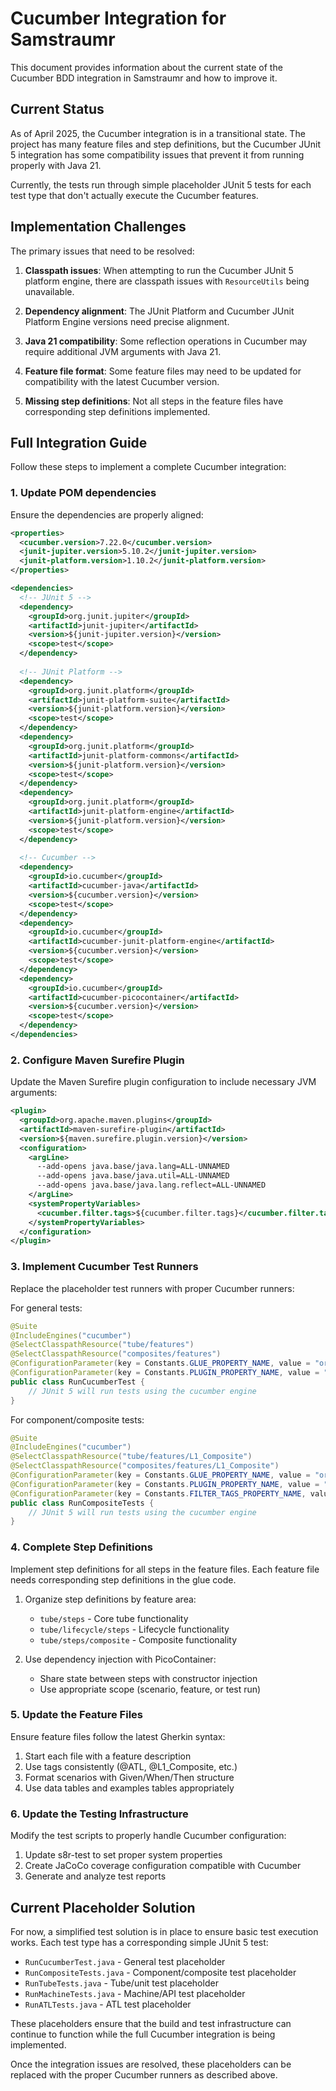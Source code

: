 <!--
Copyright (c) 2025 Eric C. Mumford (@heymumford)

This software was developed with analytical assistance from AI tools 
including Claude 3.7 Sonnet, Claude Code, and Google Gemini Deep Research,
which were used as paid services. All intellectual property rights 
remain exclusively with the copyright holder listed above.

Licensed under the Mozilla Public License 2.0
-->

# Cucumber Integration for Samstraumr

This document provides information about the current state of the Cucumber BDD integration in Samstraumr and how to improve it.

## Current Status

As of April 2025, the Cucumber integration is in a transitional state. The project has many feature files and step definitions, but the Cucumber JUnit 5 integration has some compatibility issues that prevent it from running properly with Java 21. 

Currently, the tests run through simple placeholder JUnit 5 tests for each test type that don't actually execute the Cucumber features.

## Implementation Challenges

The primary issues that need to be resolved:

1. **Classpath issues**: When attempting to run the Cucumber JUnit 5 platform engine, there are classpath issues with `ResourceUtils` being unavailable.

2. **Dependency alignment**: The JUnit Platform and Cucumber JUnit Platform Engine versions need precise alignment.

3. **Java 21 compatibility**: Some reflection operations in Cucumber may require additional JVM arguments with Java 21.

4. **Feature file format**: Some feature files may need to be updated for compatibility with the latest Cucumber version.

5. **Missing step definitions**: Not all steps in the feature files have corresponding step definitions implemented.

## Full Integration Guide

Follow these steps to implement a complete Cucumber integration:

### 1. Update POM dependencies

Ensure the dependencies are properly aligned:

```xml
<properties>
  <cucumber.version>7.22.0</cucumber.version>
  <junit-jupiter.version>5.10.2</junit-jupiter.version>
  <junit-platform.version>1.10.2</junit-platform.version>
</properties>

<dependencies>
  <!-- JUnit 5 -->
  <dependency>
    <groupId>org.junit.jupiter</groupId>
    <artifactId>junit-jupiter</artifactId>
    <version>${junit-jupiter.version}</version>
    <scope>test</scope>
  </dependency>
  
  <!-- JUnit Platform -->
  <dependency>
    <groupId>org.junit.platform</groupId>
    <artifactId>junit-platform-suite</artifactId>
    <version>${junit-platform.version}</version>
    <scope>test</scope>
  </dependency>
  <dependency>
    <groupId>org.junit.platform</groupId>
    <artifactId>junit-platform-commons</artifactId>
    <version>${junit-platform.version}</version>
    <scope>test</scope>
  </dependency>
  <dependency>
    <groupId>org.junit.platform</groupId>
    <artifactId>junit-platform-engine</artifactId>
    <version>${junit-platform.version}</version>
    <scope>test</scope>
  </dependency>
  
  <!-- Cucumber -->
  <dependency>
    <groupId>io.cucumber</groupId>
    <artifactId>cucumber-java</artifactId>
    <version>${cucumber.version}</version>
    <scope>test</scope>
  </dependency>
  <dependency>
    <groupId>io.cucumber</groupId>
    <artifactId>cucumber-junit-platform-engine</artifactId>
    <version>${cucumber.version}</version>
    <scope>test</scope>
  </dependency>
  <dependency>
    <groupId>io.cucumber</groupId>
    <artifactId>cucumber-picocontainer</artifactId>
    <version>${cucumber.version}</version>
    <scope>test</scope>
  </dependency>
</dependencies>
```

### 2. Configure Maven Surefire Plugin

Update the Maven Surefire plugin configuration to include necessary JVM arguments:

```xml
<plugin>
  <groupId>org.apache.maven.plugins</groupId>
  <artifactId>maven-surefire-plugin</artifactId>
  <version>${maven.surefire.plugin.version}</version>
  <configuration>
    <argLine>
      --add-opens java.base/java.lang=ALL-UNNAMED
      --add-opens java.base/java.util=ALL-UNNAMED
      --add-opens java.base/java.lang.reflect=ALL-UNNAMED
    </argLine>
    <systemPropertyVariables>
      <cucumber.filter.tags>${cucumber.filter.tags}</cucumber.filter.tags>
    </systemPropertyVariables>
  </configuration>
</plugin>
```

### 3. Implement Cucumber Test Runners

Replace the placeholder test runners with proper Cucumber runners:

For general tests:
```java
@Suite
@IncludeEngines("cucumber")
@SelectClasspathResource("tube/features")
@SelectClasspathResource("composites/features")
@ConfigurationParameter(key = Constants.GLUE_PROPERTY_NAME, value = "org.s8r.tube.steps,org.s8r.tube.lifecycle.steps")
@ConfigurationParameter(key = Constants.PLUGIN_PROPERTY_NAME, value = "pretty,json:target/cucumber-reports/cucumber.json,html:target/cucumber-reports/cucumber-report.html")
public class RunCucumberTest {
    // JUnit 5 will run tests using the cucumber engine
}
```

For component/composite tests:
```java
@Suite
@IncludeEngines("cucumber")
@SelectClasspathResource("tube/features/L1_Composite")
@SelectClasspathResource("composites/features/L1_Composite")
@ConfigurationParameter(key = Constants.GLUE_PROPERTY_NAME, value = "org.s8r.tube.steps")
@ConfigurationParameter(key = Constants.PLUGIN_PROPERTY_NAME, value = "pretty,json:target/cucumber-reports/composite.json,html:target/cucumber-reports/composite-report.html")
@ConfigurationParameter(key = Constants.FILTER_TAGS_PROPERTY_NAME, value = "@L1_Composite")
public class RunCompositeTests {
    // JUnit 5 will run tests using the cucumber engine
}
```

### 4. Complete Step Definitions

Implement step definitions for all steps in the feature files. Each feature file needs corresponding step definitions in the glue code.

1. Organize step definitions by feature area:
   - `tube/steps` - Core tube functionality
   - `tube/lifecycle/steps` - Lifecycle functionality
   - `tube/steps/composite` - Composite functionality
   
2. Use dependency injection with PicoContainer:
   - Share state between steps with constructor injection
   - Use appropriate scope (scenario, feature, or test run)

### 5. Update the Feature Files

Ensure feature files follow the latest Gherkin syntax:

1. Start each file with a feature description
2. Use tags consistently (@ATL, @L1_Composite, etc.)
3. Format scenarios with Given/When/Then structure
4. Use data tables and examples tables appropriately

### 6. Update the Testing Infrastructure

Modify the test scripts to properly handle Cucumber configuration:

1. Update s8r-test to set proper system properties
2. Create JaCoCo coverage configuration compatible with Cucumber
3. Generate and analyze test reports

## Current Placeholder Solution

For now, a simplified test solution is in place to ensure basic test execution works. Each test type has a corresponding simple JUnit 5 test:

- `RunCucumberTest.java` - General test placeholder
- `RunCompositeTests.java` - Component/composite test placeholder
- `RunTubeTests.java` - Tube/unit test placeholder
- `RunMachineTests.java` - Machine/API test placeholder
- `RunATLTests.java` - ATL test placeholder

These placeholders ensure that the build and test infrastructure can continue to function while the full Cucumber integration is being implemented.

Once the integration issues are resolved, these placeholders can be replaced with the proper Cucumber runners as described above.